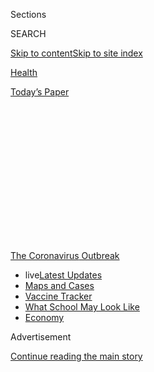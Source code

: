 <div id="app">

<div>

<div>

<div>

<div class="NYTAppHideMasthead css-1q2w90k e1suatyy0">

<div class="section css-ui9rw0 e1suatyy2">

<div class="css-eph4ug er09x8g0">

<div class="css-6n7j50">

</div>

<span class="css-1dv1kvn">Sections</span>

<div class="css-10488qs">

<span class="css-1dv1kvn">SEARCH</span>

</div>

[Skip to content](#site-content)[Skip to site
index](#site-index)

</div>

<div id="masthead-section-label" class="css-1wr3we4 eaxe0e00">

[Health](https://www.nytimes3xbfgragh.onion/section/health)

</div>

<div class="css-10698na e1huz5gh0">

</div>

</div>

<div id="masthead-bar-one" class="section hasLinks css-15hmgas e1csuq9d3">

<div class="css-uqyvli e1csuq9d0">

</div>

<div class="css-1uqjmks e1csuq9d1">

</div>

<div class="css-9e9ivx">

[](https://myaccount.nytimes3xbfgragh.onion/auth/login?response_type=cookie&client_id=vi)

</div>

<div class="css-1bvtpon e1csuq9d2">

[Today’s
Paper](https://www.nytimes3xbfgragh.onion/section/todayspaper)

</div>

</div>

</div>

</div>

<div data-aria-hidden="false">

<div id="site-content" data-role="main">

<div>

<div class="css-1aor85t" style="opacity:0.000000001;z-index:-1;visibility:hidden">

<div class="css-1hqnpie">

<div class="css-epjblv">

<span class="css-17xtcya">[Health](/section/health)</span><span class="css-x15j1o">|</span><span class="css-fwqvlz">Can
You Get Covid-19 Again? It’s Very Unlikely, Experts
Say</span>

</div>

<div class="css-k008qs">

<div class="css-1iwv8en">

<span class="css-18z7m18"></span>

<div>

</div>

</div>

<span class="css-1n6z4y">https://nyti.ms/2BloYGM</span>

<div class="css-1705lsu">

<div class="css-4xjgmj">

<div class="css-4skfbu" data-role="toolbar" data-aria-label="Social Media Share buttons, Save button, and Comments Panel with current comment count" data-testid="share-tools">

  - 
  - 
  - 
  - 
    
    <div class="css-6n7j50">
    
    </div>

  - 

</div>

</div>

</div>

</div>

</div>

</div>

<div id="NYT_TOP_BANNER_REGION" class="css-13pd83m">

<div>

<div id="styln-prism-menu-1592847958612" class="section interactive-content interactive-size-medium css-1edisqu">

<div class="css-17ih8de interactive-body">

<div id="scroll-container" class="css-1gj85ro">

[<span class="styln-title-wrap"><span class="css-1pje3qr">The
Coronavirus</span><span class="css-1pje3qr">
Outbreak</span></span>](https://www.nytimes3xbfgragh.onion/news-event/coronavirus?action=click&pgtype=Article&state=default&region=TOP_BANNER&context=storylines_menu)

  - <span class="css-kqxiym" data-emphasize="true">live</span>[Latest
    Updates](https://www.nytimes3xbfgragh.onion/2020/08/01/world/coronavirus-covid-19.html?action=click&pgtype=Article&state=default&region=TOP_BANNER&context=storylines_menu)
  - [Maps and
    Cases](https://www.nytimes3xbfgragh.onion/interactive/2020/us/coronavirus-us-cases.html?action=click&pgtype=Article&state=default&region=TOP_BANNER&context=storylines_menu)
  - [Vaccine
    Tracker](https://www.nytimes3xbfgragh.onion/interactive/2020/science/coronavirus-vaccine-tracker.html?action=click&pgtype=Article&state=default&region=TOP_BANNER&context=storylines_menu)
  - [What School May Look
    Like](https://www.nytimes3xbfgragh.onion/interactive/2020/07/29/us/schools-reopening-coronavirus.html?action=click&pgtype=Article&state=default&region=TOP_BANNER&context=storylines_menu)
  - [Economy](https://www.nytimes3xbfgragh.onion/live/2020/07/31/business/stock-market-today-coronavirus?action=click&pgtype=Article&state=default&region=TOP_BANNER&context=storylines_menu)

</div>

</div>

</div>

</div>

</div>

<div id="top-wrapper" class="css-1sy8kpn">

<div id="top-slug" class="css-l9onyx">

Advertisement

</div>

[Continue reading the main
story](#after-top)

<div class="ad top-wrapper" style="text-align:center;height:100%;display:block;min-height:250px">

<div id="top" class="place-ad" data-position="top" data-size-key="top">

</div>

</div>

<div id="after-top">

</div>

</div>

<div>

<div id="sponsor-wrapper" class="css-1hyfx7x">

<div id="sponsor-slug" class="css-19vbshk">

Supported by

</div>

[Continue reading the main
story](#after-sponsor)

<div id="sponsor" class="ad sponsor-wrapper" style="text-align:center;height:100%;display:block">

</div>

<div id="after-sponsor">

</div>

</div>

<div class="css-186x18t">

</div>

<div class="css-1vkm6nb ehdk2mb0">

# Can You Get Covid-19 Again? It’s Very Unlikely, Experts Say

</div>

Reports of reinfection instead may be cases of drawn-out illness. A
decline in antibodies is normal after a few weeks, and people are
protected from the coronavirus in other ways.

<div class="css-79elbk" data-testid="photoviewer-wrapper">

<div class="css-z3e15g" data-testid="photoviewer-wrapper-hidden">

</div>

<div class="css-1a48zt4 ehw59r15" data-testid="photoviewer-children">

![<span class="css-16f3y1r e13ogyst0" data-aria-hidden="true">Megan Kent
of Salem, Mass., tested positive for coronavirus in March 30 after
feeling sick. She got better, went back to work and then felt sick again
in May, testing positive a second time for the
virus.</span><span class="css-cnj6d5 e1z0qqy90" itemprop="copyrightHolder"><span class="css-1ly73wi e1tej78p0">Credit...</span><span><span>Kayana
Szymczak for The New York
Times</span></span></span>](https://static01.graylady3jvrrxbe.onion/images/2020/07/20/science/00VIRUS-REINFECTION1/merlin_174703059_d8cefca6-857f-481c-aa7f-6802d23fc7c0-articleLarge.jpg?quality=75&auto=webp&disable=upscale)

</div>

</div>

<div class="css-18e8msd">

<div class="css-vp77d3 epjyd6m0">

<div class="css-1baulvz">

By [<span class="css-1baulvz last-byline" itemprop="name">Apoorva
Mandavilli</span>](https://www.nytimes3xbfgragh.onion/by/apoorva-mandavilli)

</div>

</div>

  - 
    
    <div class="css-ld3wwf e16638kd2">
    
    July 22,
    2020
    
    </div>

  - 
    
    <div class="css-4xjgmj">
    
    <div class="css-d8bdto" data-role="toolbar" data-aria-label="Social Media Share buttons, Save button, and Comments Panel with current comment count" data-testid="share-tools">
    
      - 
      - 
      - 
      - 
        
        <div class="css-6n7j50">
        
        </div>
    
      - 
    
    </div>
    
    </div>

</div>

<div class="css-mdjrty">

[Leer en
español](https://www.nytimes3xbfgragh.onion/es/2020/07/24/espanol/ciencia-y-tecnologia/reinfeccion-coronavirus.html "Read in Spanish")

</div>

</div>

<div class="section meteredContent css-1r7ky0e" name="articleBody" itemprop="articleBody">

<div class="css-1fanzo5 StoryBodyCompanionColumn">

<div class="css-53u6y8">

The anecdotes are alarming. A woman in Los Angeles [seemed to
recover](https://www.foxla.com/news/southern-california-woman-tests-positive-for-covid-19-for-second-time-after-initial-recovery)
from Covid-19, but weeks later took a turn for the worse and tested
positive again. A New Jersey doctor
[claimed](https://dailyvoice.com/new-jersey/monmouth/news/central-jersey-doctor-reports-patients-reinfected-with-coronavirus/790555/)
several patients healed from one bout only to become reinfected with the
coronavirus. And another doctor said a second round of illness was a
reality for some people, and was much more severe.

These recent accounts tap into people’s deepest anxieties that they are
destined to succumb to Covid-19 over and over, feeling progressively
sicker, and will never emerge from this nightmarish pandemic. And these
stories fuel fears that we won’t be able to reach herd immunity — the
ultimate destination where the virus can no longer find enough victims
to pose a deadly threat.

But the anecdotes are just that — stories without evidence of
reinfections, according to nearly a dozen experts who study viruses. “I
haven’t heard of a case where it’s been truly unambiguously
demonstrated,” said Marc Lipsitch, an epidemiologist at the Harvard T.H.
Chan School of Public Health.

Other experts were even more reassuring. While little is definitively
known about the coronavirus, just seven months into the pandemic, the
new virus is behaving like most others, they said, lending credence to
the belief that herd immunity can be achieved with a vaccine.

</div>

</div>

<div class="css-1fanzo5 StoryBodyCompanionColumn">

<div class="css-53u6y8">

It may be possible for the coronavirus to strike the same person twice,
but it’s highly unlikely that it would do so in such a short window or
to make people sicker the second time, they said. What’s more likely is
that some people have a drawn-out course of infection, with the virus
taking a slow toll weeks to months after their initial exposure.

People infected with the coronavirus typically
[produce](https://www.nature.com/articles/s41586-020-2456-9) immune
molecules called antibodies. Several teams have recently reported that
the levels of these antibodies decline in
[two](https://www.medrxiv.org/content/10.1101/2020.07.09.20149633v1?%253fcollection=)
to [three months](https://www.nature.com/articles/s41591-020-0965-6),
causing some consternation. But a drop in antibodies is perfectly normal
after an acute infection subsides, said Dr. Michael Mina, an
immunologist at Harvard University.

Many clinicians are “scratching their heads saying, ‘What an
extraordinarily odd virus that it’s not leading to robust immunity,’ but
they’re totally wrong,’” Dr. Mina said. “It doesn’t get more textbook
than this.”

Antibodies are not the only form of protection against pathogens. The
coronavirus also provokes a
[vigorous](https://www.biorxiv.org/content/10.1101/2020.06.29.174888v1)
[defense](https://www.medrxiv.org/content/10.1101/2020.04.11.20062349v2?%253fcollection=)
from
[immune](https://www.medrxiv.org/content/10.1101/2020.05.13.20100636v1?%253fcollection=)
cells that [can kill the
virus](https://pubmed.ncbi.nlm.nih.gov/32473127/) and quickly rouse
reinforcements for future battles. Less is known about how long these
so-called memory T cells persist — those that recognize other
coronaviruses may linger for life — but they can buttress defenses
against the new coronavirus.

“If those are maintained, and especially if they’re maintained within
the lung and the respiratory tract, then I think they can do a pretty
good job of stopping an infection from spreading,” said Akiko Iwasaki,
an immunologist at Yale University.

</div>

</div>

<div class="css-1fanzo5 StoryBodyCompanionColumn">

<div class="css-53u6y8">

Megan Kent, 37, a medical speech pathologist who lives just outside
Boston, first tested positive for the virus on March 30, after her
boyfriend became ill. She couldn’t smell or taste anything, she
recalled, but otherwise felt fine. After a 14-day quarantine, she went
back to work at Melrose Wakefield Hospital and also helped out at a
nursing
home.

<div id="NYT_MAIN_CONTENT_1_REGION" class="css-9tf9ac">

<div>

<div id="styln-covid-updates-world" class="section interactive-content interactive-size-medium css-1ftcdic">

<div class="css-17ih8de interactive-body">

<div id="styln-briefing-block" data-asset-id="QXJ0aWNsZTpueXQ6Ly9hcnRpY2xlLzhiMjRmNTQ0LWVhMmUtNTlmNC1hMDZiLTM0YWI3YTlmN2E4YQ==">

<div class="briefing-block-header-section">

# [Latest Updates: Global Coronavirus Outbreak](https://www.nytimes3xbfgragh.onion/2020/08/01/world/coronavirus-covid-19.html?action=click&pgtype=Article&state=default&region=MAIN_CONTENT_1&context=storylines_live_updates)

<div class="briefing-block-ts">

Updated 2020-08-01T19:54:00.494Z

</div>

</div>

  - [Top officials work to break impasse over jobless
    benefit.](https://www.nytimes3xbfgragh.onion/2020/08/01/world/coronavirus-covid-19.html?action=click&pgtype=Article&state=default&region=MAIN_CONTENT_1&context=storylines_live_updates#link-3ac56579)
  - [The virus picks up dangerous speed in the Midwest, and in areas
    that had seen
    success.](https://www.nytimes3xbfgragh.onion/2020/08/01/world/coronavirus-covid-19.html?action=click&pgtype=Article&state=default&region=MAIN_CONTENT_1&context=storylines_live_updates#link-8796723)
  - [Thousands in Berlin protest Germany’s coronavirus
    measures.](https://www.nytimes3xbfgragh.onion/2020/08/01/world/coronavirus-covid-19.html?action=click&pgtype=Article&state=default&region=MAIN_CONTENT_1&context=storylines_live_updates#link-25930521)

<div class="briefing-block-footer">

<div class="briefing-block-footer-meta">

[See more
updates](https://www.nytimes3xbfgragh.onion/2020/08/01/world/coronavirus-covid-19.html?action=click&pgtype=Article&state=default&region=MAIN_CONTENT_1&context=storylines_live_updates)

</div>

<div class="briefing-block-briefinglinks">

<span>More live coverage:</span>
[Markets](https://www.nytimes3xbfgragh.onion/live/2020/07/31/business/stock-market-today-coronavirus?action=click&pgtype=Article&state=default&region=MAIN_CONTENT_1&context=storylines_live_updates)

</div>

</div>

</div>

</div>

</div>

</div>

</div>

On May 8, Ms. Kent suddenly felt ill. “I felt like a Mack truck hit me,”
she said. She slept the whole weekend and went to the hospital on
Monday, convinced she had mononucleosis. The next day she tested
positive for the coronavirus — again. She was unwell for nearly a month,
and has since learned she has antibodies.

“This time around was a hundred times worse,” she said. “Was I
reinfected?”

There are other, more plausible explanations for what Ms. Kent
experienced, experts said. “I’m not saying it can’t happen. But from
what I’ve seen so far, that would be an uncommon phenomenon,” said Dr.
Peter Hotez, the dean of the National School of Tropical Medicine at
Baylor College of Medicine.

Ms. Kent may not have fully recovered, even though she felt better, for
example. The virus may have secreted itself into certain parts of the
body — as the Ebola virus is known to do — and then resurfaced. She did
not get tested between the two positives, but even if she had, faulty
tests and low viral levels can produce a false negative.

Given these more likely scenarios, Dr. Mina had choice words for the
physicians who caused the panic over reports of reinfections. “This is
so bad, people have lost their minds,” he said. “It’s just
sensationalist click bait.”

In the early weeks of the pandemic, some people in China, Japan and
South Korea tested positive twice, [sparking similar
fears](https://www.nytimes3xbfgragh.onion/2020/02/29/health/coronavirus-reinfection.html).

South Korea’s Centers for Disease Control and Prevention
[investigated 285 of those
cases](https://www.cdc.go.kr/board/board.es?mid=a30402000000&bid=0030),
and found that several of the second positives came two months after the
first, and in one case 82 days later. Nearly half of the people had
symptoms at the second test. But the researchers were unable to grow
live virus from any of the samples, and the infected people hadn’t
spread the virus to others.

</div>

</div>

<div class="css-1fanzo5 StoryBodyCompanionColumn">

<div class="css-53u6y8">

“It was pretty solid epidemiological and virological evidence that
reinfection was not happening, at least in those people,” said Angela
Rasmussen, a virologist at Columbia University in New York.

Most people who are exposed to the coronavirus [make
antibodies](https://www.nytimes3xbfgragh.onion/2020/05/07/health/coronavirus-antibody-prevalence.html)
that can destroy the virus; the more severe the symptoms, the stronger
the response. (A few people don’t produce the antibodies, but that’s
true for any virus.) Worries about reinfection have been fueled by
recent studies suggesting that these antibody levels plummet.

</div>

</div>

<div class="css-79elbk" data-testid="photoviewer-wrapper">

<div class="css-z3e15g" data-testid="photoviewer-wrapper-hidden">

</div>

<div class="css-1a48zt4 ehw59r15" data-testid="photoviewer-children">

![<span class="css-16f3y1r e13ogyst0" data-aria-hidden="true">Medical
workers administering an antibody test. While antibodies get a lot of
attention, scientists say immunity also has a lot to do with a person’s
pathogen-fighting memory T and B
cells.</span><span class="css-cnj6d5 e1z0qqy90" itemprop="copyrightHolder"><span class="css-1ly73wi e1tej78p0">Credit...</span><span>Shannon
Stapleton/Reuters</span></span>](https://static01.graylady3jvrrxbe.onion/images/2020/07/20/science/00VIRUS-REINFECTION2/merlin_172461039_33c5b1a6-f9c1-414b-b9ff-9c601d9c45b7-articleLarge.jpg?quality=75&auto=webp&disable=upscale)

</div>

</div>

<div class="css-1fanzo5 StoryBodyCompanionColumn">

<div class="css-53u6y8">

For example, a study published in June found that antibodies to one part
of the virus [fell to undetectable
levels](https://www.nytimes3xbfgragh.onion/2020/06/18/health/coronavirus-antibodies.html)within
three months in 40 percent of asymptomatic people. Last week, a study
that has not yet been published in a peer-reviewed journal showed that
neutralizing antibodies — the powerful subtype that can stop the virus
from infecting cells — [declined
sharply](https://www.medrxiv.org/content/10.1101/2020.07.09.20148429v1)
within a month.

“It’s actually incredibly depressing,” said Michael Malim, a virologist
at King’s College London. “It’s a huge drop.”

But other work suggests that the antibody levels decline — and then
stabilize. In [a study of nearly 20,000
people](https://www.medrxiv.org/content/10.1101/2020.07.14.20151126v1)
posted to the online server MedRxiv on July 17, the vast majority made
plentiful antibodies, and half of those with low levels still had
antibodies that could destroy the virus.

“None of this is really surprising from a biological point of view,”
said Florian Krammer, an immunologist at the Icahn Mount Sinai School of
Medicine who led that study.

</div>

</div>

<div class="css-1fanzo5 StoryBodyCompanionColumn">

<div class="css-53u6y8">

Dr. Mina agreed. “This is a famous dynamic of how antibodies develop
after infection: They go very, very high, and then they come back down,"
he said.

He elaborated: The first cells that secrete antibodies during an
infection are called plasmablasts, which expand exponentially into a
pool of millions. But the body can’t sustain those levels. Once the
infection wanes, a small fraction of the cells enters the bone marrow
and sets up shop to create long-term immunity memory, which can churn
out antibodies when they’re needed again. The rest of the plasmablasts
wither and
die.

<div id="NYT_MAIN_CONTENT_3_REGION" class="css-9tf9ac">

<div>

<div id="styln-prism-freeform-1594220623585" class="section interactive-content interactive-size-medium css-1ftcdic">

<div class="css-17ih8de interactive-body">

<div id="prism-freeform-block-62021" class="css-19mumt8" data-role="complementary" data-storyline="The Coronavirus Outbreak" data-truncated="true" tabindex="0">

<div class="css-a8d9oz">

<div class="css-eb027h">

[](https://www.nytimes3xbfgragh.onion/news-event/coronavirus?action=click&pgtype=Article&state=default&region=MAIN_CONTENT_3&context=storylines_faq)

### The Coronavirus Outbreak ›

#### Frequently Asked Questions

Updated July 27, 2020

  - #### Should I refinance my mortgage?
    
      - [It could be a good
        idea,](https://www.nytimes3xbfgragh.onion/article/coronavirus-money-unemployment.html?action=click&pgtype=Article&state=default&region=MAIN_CONTENT_3&context=storylines_faq)
        because mortgage rates have [never been
        lower.](https://www.nytimes3xbfgragh.onion/2020/07/16/business/mortgage-rates-below-3-percent.html?action=click&pgtype=Article&state=default&region=MAIN_CONTENT_3&context=storylines_faq)
        Refinancing requests have pushed mortgage applications to some
        of the highest levels since 2008, so be prepared to get in line.
        But defaults are also up, so if you’re thinking about buying a
        home, be aware that some lenders have tightened their standards.

  - #### What is school going to look like in September?
    
      - It is unlikely that many schools will return to a normal
        schedule this fall, requiring the grind of [online
        learning](https://www.nytimes3xbfgragh.onion/2020/06/05/us/coronavirus-education-lost-learning.html?action=click&pgtype=Article&state=default&region=MAIN_CONTENT_3&context=storylines_faq),
        [makeshift child
        care](https://www.nytimes3xbfgragh.onion/2020/05/29/us/coronavirus-child-care-centers.html?action=click&pgtype=Article&state=default&region=MAIN_CONTENT_3&context=storylines_faq)
        and [stunted
        workdays](https://www.nytimes3xbfgragh.onion/2020/06/03/business/economy/coronavirus-working-women.html?action=click&pgtype=Article&state=default&region=MAIN_CONTENT_3&context=storylines_faq)
        to continue. California’s two largest public school districts —
        Los Angeles and San Diego — said on July 13, that [instruction
        will be remote-only in the
        fall](https://www.nytimes3xbfgragh.onion/2020/07/13/us/lausd-san-diego-school-reopening.html?action=click&pgtype=Article&state=default&region=MAIN_CONTENT_3&context=storylines_faq),
        citing concerns that surging coronavirus infections in their
        areas pose too dire a risk for students and teachers. Together,
        the two districts enroll some 825,000 students. They are the
        largest in the country so far to abandon plans for even a
        partial physical return to classrooms when they reopen in
        August. For other districts, the solution won’t be an
        all-or-nothing approach. [Many
        systems](https://bioethics.jhu.edu/research-and-outreach/projects/eschool-initiative/school-policy-tracker/),
        including the nation’s largest, New York City, are devising
        [hybrid
        plans](https://www.nytimes3xbfgragh.onion/2020/06/26/us/coronavirus-schools-reopen-fall.html?action=click&pgtype=Article&state=default&region=MAIN_CONTENT_3&context=storylines_faq)
        that involve spending some days in classrooms and other days
        online. There’s no national policy on this yet, so check with
        your municipal school system regularly to see what is happening
        in your community.

  - #### Is the coronavirus airborne?
    
      - The coronavirus [can stay aloft for hours in tiny droplets in
        stagnant
        air](https://www.nytimes3xbfgragh.onion/2020/07/04/health/239-experts-with-one-big-claim-the-coronavirus-is-airborne.html?action=click&pgtype=Article&state=default&region=MAIN_CONTENT_3&context=storylines_faq),
        infecting people as they inhale, mounting scientific evidence
        suggests. This risk is highest in crowded indoor spaces with
        poor ventilation, and may help explain super-spreading events
        reported in meatpacking plants, churches and restaurants. [It’s
        unclear how often the virus is
        spread](https://www.nytimes3xbfgragh.onion/2020/07/06/health/coronavirus-airborne-aerosols.html?action=click&pgtype=Article&state=default&region=MAIN_CONTENT_3&context=storylines_faq)
        via these tiny droplets, or aerosols, compared with larger
        droplets that are expelled when a sick person coughs or sneezes,
        or transmitted through contact with contaminated surfaces, said
        Linsey Marr, an aerosol expert at Virginia Tech. Aerosols are
        released even when a person without symptoms exhales, talks or
        sings, according to Dr. Marr and more than 200 other experts,
        who [have outlined the evidence in an open letter to the World
        Health
        Organization](https://academic.oup.com/cid/article/doi/10.1093/cid/ciaa939/5867798).

  - #### What are the symptoms of coronavirus?
    
      - Common symptoms [include fever, a dry cough, fatigue and
        difficulty breathing or shortness of
        breath.](https://www.nytimes3xbfgragh.onion/article/symptoms-coronavirus.html?action=click&pgtype=Article&state=default&region=MAIN_CONTENT_3&context=storylines_faq)
        Some of these symptoms overlap with those of the flu, making
        detection difficult, but runny noses and stuffy sinuses are less
        common. [The C.D.C. has
        also](https://www.nytimes3xbfgragh.onion/2020/04/27/health/coronavirus-symptoms-cdc.html?action=click&pgtype=Article&state=default&region=MAIN_CONTENT_3&context=storylines_faq)
        added chills, muscle pain, sore throat, headache and a new loss
        of the sense of taste or smell as symptoms to look out for. Most
        people fall ill five to seven days after exposure, but symptoms
        may appear in as few as two days or as many as 14 days.

  - #### Does asymptomatic transmission of Covid-19 happen?
    
      - So far, the evidence seems to show it does. A widely cited
        [paper](https://www.nature.com/articles/s41591-020-0869-5)
        published in April suggests that people are most infectious
        about two days before the onset of coronavirus symptoms and
        estimated that 44 percent of new infections were a result of
        transmission from people who were not yet showing symptoms.
        Recently, a top expert at the World Health Organization stated
        that transmission of the coronavirus by people who did not have
        symptoms was “very rare,” [but she later walked back that
        statement.](https://www.nytimes3xbfgragh.onion/2020/06/09/world/coronavirus-updates.html?action=click&pgtype=Article&state=default&region=MAIN_CONTENT_3&context=storylines_faq#link-1f302e21)

<div id="styln-survey-component-62021" class="styln-survey-component" data-surveyname="faq" data-surveystoryline="coronavirus">

</div>

</div>

<div class="css-6mllg9">

</div>

<div class="css-pmm6ed">

<span class="css-5gimkt"></span>

</div>

</div>

</div>

</div>

</div>

</div>

</div>

In children, each subsequent exposure to a virus — or to a vaccine —
boosts immunity until, by adulthood, the antibody response is steady and
strong.

What’s unusual in the current pandemic, Dr. Mina said, is to see how
this dynamic plays out in adults, because they so rarely experience a
virus for the first time.

Even after the first surge of immunity fades, there is likely to be some
residual protection. And while antibodies have received all the
attention because they are easier to study and detect, memory T cells
and B cells are also powerful immune warriors in a fight against any
pathogen.

A study published July 15, for example, looked at three different
groups. In one, each of 36 people exposed to the new virus had [T cells
that recognize](https://www.nature.com/articles/s41586-020-2550-z) a
protein that looks similar in all coronaviruses. In another, 23 people
infected with the SARS virus in 2003 also had these T cells, as did 37
people in the third group who were never exposed to either pathogen.

“A level of pre-existing immunity against SARS-CoV2 appears to exist in
the general population,” said Dr. Antonio Bertoletti, a virologist at
Duke NUS Medical School in Singapore.

</div>

</div>

<div class="css-1fanzo5 StoryBodyCompanionColumn">

<div class="css-53u6y8">

The immunity may have been stimulated by [prior
exposure](https://immunology.sciencemag.org/content/5/48/eabd2071) to
coronaviruses that cause common colds. These T cells may not thwart
infection, but they would blunt the illness and may explain why some
people with Covid-19 have mild to no symptoms. “I believe that cellular
and antibody immunity will be equally important,” Dr. Bertoletti said.

Vaccine trials that closely track volunteers may deliver more
information about the nature of immunity to the new coronavirus and the
level needed to block reinfection. Research in [monkeys offers
hope](https://science.sciencemag.org/content/early/2020/07/01/science.abc5343):
In a study of [nine rhesus
macaques](https://science.sciencemag.org/content/early/2020/05/19/science.abc4776),
for example, exposure to the virus induced immunity that was [strong
enough to
prevent](https://www.nytimes3xbfgragh.onion/2020/05/20/health/coronavirus-vaccine-harvard.html)
a second infection.

Researchers are tracking infected monkeys to determine how long this
protection lasts. “Durability studies by their nature take time,” said
Dr. Dan Barouch, a virologist at Beth Israel Deaconess Medical Center in
Boston who led the study.

Dr. Barouch and other experts rejected fears that herd immunity might
never be reached.

“We achieve herd immunity all the time with less than perfect vaccines,”
said Dr. Saad Omer, the director of the Yale Institute for Global
Health. “It’s very rare in fact to have vaccines that are 100-percent
effective.”

A vaccine that protects just half of the people who receive it is
considered moderately effective, and one that covers more than 80
percent highly effective. Even a vaccine that only suppresses the levels
of virus would deter its spread to others.

The experts said reinfection had occurred with other pathogens including
influenza — but they emphasized that those cases were exceptions, and
the new coronavirus was likely to be no different.

“I would say reinfection is possible, though not likely, and I’d think
it would be rare,” Dr. Rasmussen said. “But even rare occurrences might
seem alarmingly frequent when a huge number of people have been
infected.”

</div>

</div>

<div>

</div>

</div>

<div>

</div>

<div>

</div>

<div>

</div>

<div>

<div id="bottom-wrapper" class="css-1ede5it">

<div id="bottom-slug" class="css-l9onyx">

Advertisement

</div>

[Continue reading the main
story](#after-bottom)

<div id="bottom" class="ad bottom-wrapper" style="text-align:center;height:100%;display:block;min-height:90px">

</div>

<div id="after-bottom">

</div>

</div>

</div>

</div>

</div>

## Site Index

<div>

</div>

## Site Information Navigation

  - [© <span>2020</span> <span>The New York Times
    Company</span>](https://help.nytimes3xbfgragh.onion/hc/en-us/articles/115014792127-Copyright-notice)

<!-- end list -->

  - [NYTCo](https://www.nytco.com/)
  - [Contact
    Us](https://help.nytimes3xbfgragh.onion/hc/en-us/articles/115015385887-Contact-Us)
  - [Work with us](https://www.nytco.com/careers/)
  - [Advertise](https://nytmediakit.com/)
  - [T Brand Studio](http://www.tbrandstudio.com/)
  - [Your Ad
    Choices](https://www.nytimes3xbfgragh.onion/privacy/cookie-policy#how-do-i-manage-trackers)
  - [Privacy](https://www.nytimes3xbfgragh.onion/privacy)
  - [Terms of
    Service](https://help.nytimes3xbfgragh.onion/hc/en-us/articles/115014893428-Terms-of-service)
  - [Terms of
    Sale](https://help.nytimes3xbfgragh.onion/hc/en-us/articles/115014893968-Terms-of-sale)
  - [Site
    Map](https://spiderbites.nytimes3xbfgragh.onion)
  - [Help](https://help.nytimes3xbfgragh.onion/hc/en-us)
  - [Subscriptions](https://www.nytimes3xbfgragh.onion/subscription?campaignId=37WXW)

</div>

</div>

</div>

</div>
